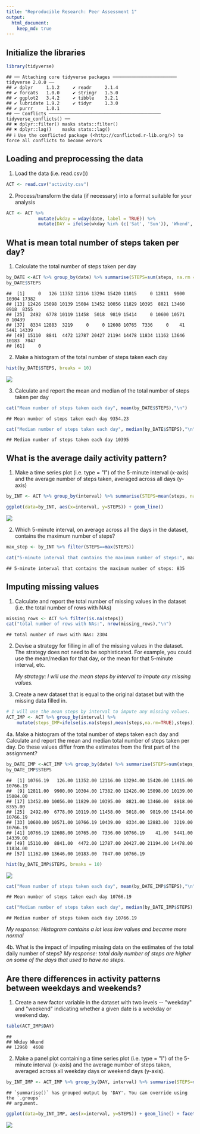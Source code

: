 ```yaml
---
title: "Reproducible Research: Peer Assessment 1"
output: 
  html_document:
    keep_md: true
---
```


## Initialize the libraries


```r
library(tidyverse)
```

```
## ── Attaching core tidyverse packages ──────────────────────── tidyverse 2.0.0 ──
## ✔ dplyr     1.1.2     ✔ readr     2.1.4
## ✔ forcats   1.0.0     ✔ stringr   1.5.0
## ✔ ggplot2   3.4.2     ✔ tibble    3.2.1
## ✔ lubridate 1.9.2     ✔ tidyr     1.3.0
## ✔ purrr     1.0.1     
## ── Conflicts ────────────────────────────────────────── tidyverse_conflicts() ──
## ✖ dplyr::filter() masks stats::filter()
## ✖ dplyr::lag()    masks stats::lag()
## ℹ Use the conflicted package (<http://conflicted.r-lib.org/>) to force all conflicts to become errors
```

## Loading and preprocessing the data

1.  Load the data (i.e. read.csv())


```r
ACT <- read.csv("activity.csv")
```

2.  Process/transform the data (if necessary) into a format suitable for your analysis


```r
ACT <- ACT %>%
            mutate(wkday = wday(date, label = TRUE)) %>%
            mutate(DAY = ifelse(wkday %in% (c('Sat', 'Sun')), 'Wkend','Wkday'))
```

## What is mean total number of steps taken per day?

1.  Calculate the total number of steps taken per day


```r
by_DATE <-ACT %>% group_by(date) %>% summarise(STEPS=sum(steps, na.rm = TRUE))
by_DATE$STEPS
```

```
##  [1]     0   126 11352 12116 13294 15420 11015     0 12811  9900 10304 17382
## [13] 12426 15098 10139 15084 13452 10056 11829 10395  8821 13460  8918  8355
## [25]  2492  6778 10119 11458  5018  9819 15414     0 10600 10571     0 10439
## [37]  8334 12883  3219     0     0 12608 10765  7336     0    41  5441 14339
## [49] 15110  8841  4472 12787 20427 21194 14478 11834 11162 13646 10183  7047
## [61]     0
```

2.  Make a histogram of the total number of steps taken each day


```r
hist(by_DATE$STEPS, breaks = 10)
```

![](PA1_template_files/figure-html/unnamed-chunk-5-1.png)<!-- -->

3.  Calculate and report the mean and median of the total number of steps taken per day


```r
cat("Mean number of steps taken each day", mean(by_DATE$STEPS),"\n")
```

```
## Mean number of steps taken each day 9354.23
```

```r
cat("Median number of steps taken each day", median(by_DATE$STEPS),"\n")
```

```
## Median number of steps taken each day 10395
```

## What is the average daily activity pattern?

1.  Make a time series plot (i.e. type = "l") of the 5-minute interval (x-axis) and the average number of steps taken, averaged across all days (y-axis)


```r
by_INT <- ACT %>% group_by(interval) %>% summarise(STEPS=mean(steps, na.rm = TRUE)) 

ggplot(data=by_INT, aes(x=interval, y=STEPS)) + geom_line()
```

![](PA1_template_files/figure-html/unnamed-chunk-7-1.png)<!-- -->

2.  Which 5-minute interval, on average across all the days in the dataset, contains the maximum number of steps?


```r
max_step <- by_INT %>% filter(STEPS==max(STEPS))

cat("5-minute interval that contains the maximum number of steps:", max_step$interval,"\n")
```

```
## 5-minute interval that contains the maximum number of steps: 835
```

## Imputing missing values

1.  Calculate and report the total number of missing values in the dataset (i.e. the total number of rows with NAs)


```r
missing_rows <- ACT %>% filter(is.na(steps))
cat("total number of rows with NAs:", nrow(missing_rows),"\n")
```

```
## total number of rows with NAs: 2304
```

2.  Devise a strategy for filling in all of the missing values in the dataset. The strategy does not need to be sophisticated. For example, you could use the mean/median for that day, or the mean for that 5-minute interval, etc.

    *My strategy: I will use the mean steps by interval to impute any missing values.*

3.  Create a new dataset that is equal to the original dataset but with the missing data filled in.


```r
# I will use the mean steps by interval to impute any missing values.
ACT_IMP <- ACT %>% group_by(interval) %>%
    mutate(steps_IMP=ifelse(is.na(steps),mean(steps,na.rm=TRUE),steps))
```

4a. Make a histogram of the total number of steps taken each day and Calculate and report the mean and median total number of steps taken per day. Do these values differ from the estimates from the first part of the assignment?


```r
by_DATE_IMP <-ACT_IMP %>% group_by(date) %>% summarise(STEPS=sum(steps_IMP, na.rm = TRUE))
by_DATE_IMP$STEPS
```

```
##  [1] 10766.19   126.00 11352.00 12116.00 13294.00 15420.00 11015.00 10766.19
##  [9] 12811.00  9900.00 10304.00 17382.00 12426.00 15098.00 10139.00 15084.00
## [17] 13452.00 10056.00 11829.00 10395.00  8821.00 13460.00  8918.00  8355.00
## [25]  2492.00  6778.00 10119.00 11458.00  5018.00  9819.00 15414.00 10766.19
## [33] 10600.00 10571.00 10766.19 10439.00  8334.00 12883.00  3219.00 10766.19
## [41] 10766.19 12608.00 10765.00  7336.00 10766.19    41.00  5441.00 14339.00
## [49] 15110.00  8841.00  4472.00 12787.00 20427.00 21194.00 14478.00 11834.00
## [57] 11162.00 13646.00 10183.00  7047.00 10766.19
```


```r
hist(by_DATE_IMP$STEPS, breaks = 10)
```

![](PA1_template_files/figure-html/unnamed-chunk-12-1.png)<!-- -->


```r
cat("Mean number of steps taken each day", mean(by_DATE_IMP$STEPS),"\n")
```

```
## Mean number of steps taken each day 10766.19
```

```r
cat("Median number of steps taken each day", median(by_DATE_IMP$STEPS),"\n")
```

```
## Median number of steps taken each day 10766.19
```

*My response: Histogram contains a lot less low values and became more normal*

4b. What is the impact of imputing missing data on the estimates of the total daily number of steps? *My response: total daily number of steps are higher on some of the days that used to have no steps.*

## Are there differences in activity patterns between weekdays and weekends?

1. Create a new factor variable in the dataset with two levels -- "weekday" and "weekend" indicating whether a given date is a weekday or weekend day.


```r
table(ACT_IMP$DAY)
```

```
## 
## Wkday Wkend 
## 12960  4608
```
2. Make a panel plot containing a time series plot (i.e. type = "l") of the 5-minute interval (x-axis) and the average number of steps taken, averaged across all weekday days or weekend days (y-axis). 

```r
by_INT_IMP <- ACT_IMP %>% group_by(DAY, interval) %>% summarise(STEPS=mean(steps_IMP, na.rm = TRUE)) 
```

```
## `summarise()` has grouped output by 'DAY'. You can override using the `.groups`
## argument.
```

```r
ggplot(data=by_INT_IMP, aes(x=interval, y=STEPS)) + geom_line() + facet_grid(DAY ~ .)
```

![](PA1_template_files/figure-html/unnamed-chunk-15-1.png)<!-- -->


